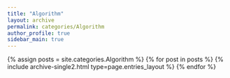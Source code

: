 ```yaml
---
title: "Algorithm"
layout: archive
permalink: categories/Algorithm
author_profile: true
sidebar_main: true
---
```



{% assign posts = site.categories.Algorithm %}
{% for post in posts %} {% include archive-single2.html type=page.entries_layout %} {% endfor %}

